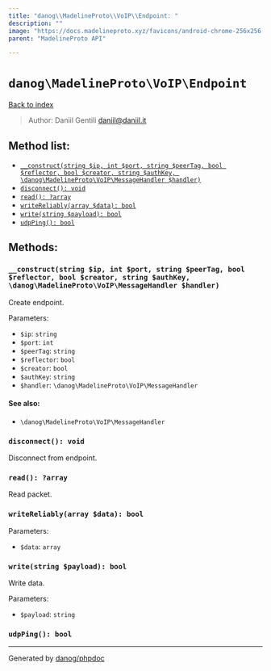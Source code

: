 ```yaml
---
title: "danog\\MadelineProto\\VoIP\\Endpoint: "
description: ""
image: "https://docs.madelineproto.xyz/favicons/android-chrome-256x256.png"
parent: "MadelineProto API"

---
```

# `danog\MadelineProto\VoIP\Endpoint`
[Back to index](../../../index.html)

> Author: Daniil Gentili <daniil@daniil.it>  
  

  




## Method list:
* [`__construct(string $ip, int $port, string $peerTag, bool $reflector, bool $creator, string $authKey, \danog\MadelineProto\VoIP\MessageHandler $handler)`](#__construct-string-ip-int-port-string-peertag-bool-reflector-bool-creator-string-authkey-danog-madelineproto-voip-messagehandler-handler)
* [`disconnect(): void`](#disconnect-void)
* [`read(): ?array`](#read-array)
* [`writeReliably(array $data): bool`](#writereliably-array-data-bool)
* [`write(string $payload): bool`](#write-string-payload-bool)
* [`udpPing(): bool`](#udpping-bool)

## Methods:
### `__construct(string $ip, int $port, string $peerTag, bool $reflector, bool $creator, string $authKey, \danog\MadelineProto\VoIP\MessageHandler $handler)`

Create endpoint.


Parameters:

* `$ip`: `string`   
* `$port`: `int`   
* `$peerTag`: `string`   
* `$reflector`: `bool`   
* `$creator`: `bool`   
* `$authKey`: `string`   
* `$handler`: `\danog\MadelineProto\VoIP\MessageHandler`   


#### See also: 
* `\danog\MadelineProto\VoIP\MessageHandler`




### `disconnect(): void`

Disconnect from endpoint.



### `read(): ?array`

Read packet.



### `writeReliably(array $data): bool`




Parameters:

* `$data`: `array`   



### `write(string $payload): bool`

Write data.


Parameters:

* `$payload`: `string`   



### `udpPing(): bool`





---
Generated by [danog/phpdoc](https://phpdoc.daniil.it)
